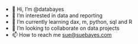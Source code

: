 - 👋 Hi, I’m @databayes
- 👀 I’m interested in data and reporting
- 🌱 I’m currently learning dax, m, python, sql and R
- 💞️ I’m looking to collaborate on data projects
- 📫 How to reach me sue@suebayes.com

<!---
databayes/databayes is a ✨ special ✨ repository because its `README.md` (this file) appears on your GitHub profile.
You can click the Preview link to take a look at your changes.
--->
